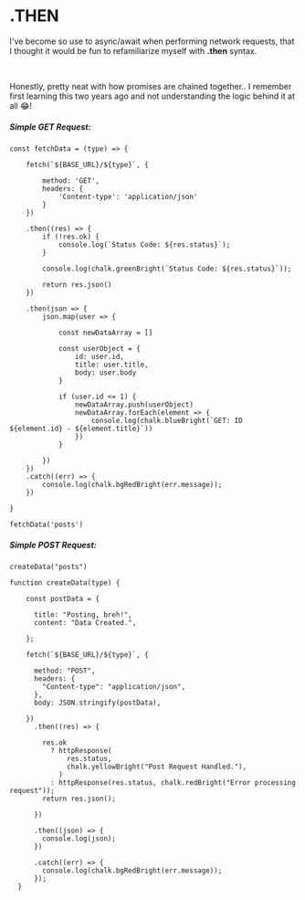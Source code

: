 

<h1>.THEN</h1>

<p>I've become so use to async/await when performing network requests, that I thought it would be fun to refamiliarize myself with <b>.then</b> syntax. </p>

<br>
<p>Honestly, pretty neat with how promises are chained together.. I remember first learning this two years ago and not understanding the logic behind it at all 😂! </p>



<h5>Simple GET Request:</h5>

```
const fetchData = (type) => {

    fetch(`${BASE_URL}/${type}`, {

        method: 'GET', 
        headers: {
            'Content-type': 'application/json'
        }
    })
    
    .then((res) => {
        if (!res.ok) {
            console.log(`Status Code: ${res.status}`);
        }

        console.log(chalk.greenBright(`Status Code: ${res.status}`));

        return res.json()
    })

    .then(json => {
        json.map(user => {

            const newDataArray = []

            const userObject = {
                id: user.id,
                title: user.title,
                body: user.body
            }
            
            if (user.id <= 1) {
                newDataArray.push(userObject)
                newDataArray.forEach(element => {
                    console.log(chalk.blueBright(`GET: ID ${element.id} - ${element.title}`))
                })
            }

        })
    })
    .catch((err) => {
        console.log(chalk.bgRedBright(err.message));
    })
    
}

fetchData('posts')

```

<h5>Simple POST Request:</h5>

```
createData("posts")

function createData(type) {

    const postData = {

      title: "Posting, breh!",
      content: "Data Created.",
      
    };
  
    fetch(`${BASE_URL}/${type}`, {
  
      method: "POST",
      headers: {
        "Content-type": "application/json",
      },
      body: JSON.stringify(postData),
  
    })
      .then((res) => {
  
        res.ok
          ? httpResponse(
              res.status,
              chalk.yellowBright("Post Request Handled."),
            )
          : httpResponse(res.status, chalk.redBright("Error processing request"));
        return res.json();
  
      })

      .then((json) => {
        console.log(json);
      })
  
      .catch((err) => {
        console.log(chalk.bgRedBright(err.message));
      });
  }

```
